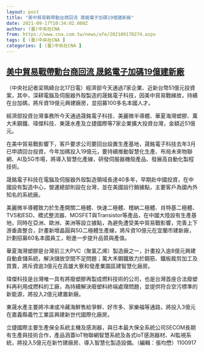 ```yaml
---
layout: post
title: "美中貿易戰帶動台商回流 晟銘電子加碼19億建新廠"
date: 2021-09-17T10:34:02.000Z
author: (臺)中央社CNA
from: https://www.cna.com.tw/news/afe/202109170274.aspx
tags: [ (臺)中央社CNA ]
categories: [ (臺)中央社CNA ]
---
```

<!--1631874842000-->
[美中貿易戰帶動台商回流 晟銘電子加碼19億建新廠](https://www.cna.com.tw/news/afe/202109170274.aspx)
------

<div>
<div></div><div class="paragraph"><p>（中央社記者梁珮綺台北17日電）經濟部今天通過7家企業、近新台幣51億元投資案，其中，深耕電腦及伺服器外殼製造的晟銘電子科技，因美中貿易戰緣故，持續在台加碼，將斥資19億元興建廠房，並招募100多名本國人才。</p><p>經濟部投資台灣事務所今天通過晟銘電子科技、美麗微半導體、華夏海灣塑膠、萬大禾鋼鐵、瑋傑科技、東晟水產及立捷國際等7家企業擴大投資台灣，金額近51億元。</p><p>在美中貿易戰影響下，客戶要求公司要回台設置生產基地，晟銘電子科技去年3月已申請回台投資，今年加碼投入19億元，要持續推動智慧化生產、布局未來物聯網、AI及5G市場，將導入智慧化產線，研發伺服器機殼產品、發展高自動化製程技術。</p><p>晟銘電子科技在電腦及伺服器外殼製造領域長達40多年，早期赴中國投資，在中國設有製造中心，營運總部則設在台灣，並在美國設行銷據點，主要客戶為國內外知名的系統廠。</p><p>美麗微半導體致力於生產開關二極體、快速二極體、稽納二極體、肖特基二極體、TVS和ESD、橋式整流器、MOSFET與Transistor等產品，在中國大陸設有生產基地，同時在亞洲、歐洲、美洲等設立據點，為避免遭受美中貿易戰影響，完善上下游垂直整合，計畫新增晶圓與5G二極體生產線，將斥資10億元在宜蘭市建新廠，計劃招募60名本國員工，盼進一步提升品質與產值。</p><p>華夏海灣塑膠是台灣前三大PVC（聚氯乙烯）製造廠之一，計畫投入逾8億元興建自動倉儲系統，解決儲放空間不足問題；萬大禾鋼鐵致力於鋼筋、鐵板裁剪加工及買賣，將斥資逾3億元在高雄大寮和發產業園區建智慧化廠房。</p><p>瑋傑科技是台灣唯一具有將廢塑膠再製成燃料技術的公司，也是台灣首座合法廢塑料再利用成燃料的工廠，為持續解決廢塑料終端處理問題，並提供符合空污標準的新能源，將投入2億元建置新廠。</p><p>東晟水產主要將冷凍或冷藏海鮮售給爭鮮、好市多、家樂福等通路，將投入3億元在嘉義縣義竹工業區興建新世代國際化廠房。</p><p>立捷國際主要生產保全系統主機及感測器，與日本最大保全系統公司SECOM長期有生產與技術合作，產品涵蓋IoT物聯網智慧系統及各式IoT感測器材、AI監視系統，將投入5億元在新竹建廠房、導入智慧化製造設備。（編輯：張均懋）1100917</p></div>
</div>
